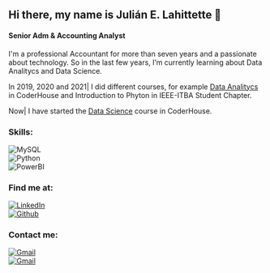 ## Hi there, my name is Julián E. Lahittette 👋

#### Senior Adm & Accounting Analyst

I'm a professional Accountant for more than seven years and a passionate about technology. So in the last few years, I’m currently learning about Data Analitycs and Data Science.

In 2019, 2020 and 2021| I did different courses, for example [Data Analitycs](https://www.coderhouse.com/online/data-analytics) in CoderHouse and Introduction to Phyton in IEEE-ITBA Student Chapter.

Now| I have started the [Data Science](https://www.coderhouse.com/online/data-science) course in CoderHouse. 

### Skills:
![MySQL](https://img.shields.io/badge/MySQL-1DEB10?style=flat&logo=mysql&logoColor=white&labelColor=101010)</br>
![Python](https://img.shields.io/badge/Python-1045EB?style=flat&logo=python&logoColor=white&labelColor=101010)</br>
![PowerBI](https://img.shields.io/badge/PowerBI-EBE110?style=flat&logo=powerbi&logoColor=white&labelColor=101010)</br>

### Find me at:

[![LinkedIn](https://img.shields.io/badge/LinkedIn-Julian_Ezequiel_Lahittette-101010?style=flat&logo=linkedin&logoColor=white&labelColor=007785)</br>](https://www.linkedin.com/in/julian-ezequiel-lahittette/)
[![Github](https://img.shields.io/badge/Github-JuLahitte-101010?style=flat&logo=github&logoColor=white&labelColor=B70E03)</br>](https://julahitte.github.io/)

### Contact me:
[![Gmail](https://img.shields.io/badge/Gmail-lahittette.julian@gmail.com-101010?style=flat&logo=gmail&logoColor=white&labelColor=FB1203)</br>](lahittette.julian@gmail.com)
[![Gmail](https://img.shields.io/badge/Gmail-lahittette.julian@gmail.com-101010?style=flat&logo=gmail&logoColor=white&labelColor=FB1203)</br>](https://lahittette.julian.com/contact)

<!--
**JuLahitte/JuLahitte** is a ✨ _special_ ✨ repository because its `README.md` (this file) appears on your GitHub profile.

Here are some ideas to get you started:

- 🔭 I’m currently working on Accounting
- 🌱 I’m currently learning about Data Analitycs and Data Science
- 👯 I’m looking to collaborate on ...
- 🤔 I’m looking for help with ...
- 💬 Ask me about ...
- 📫 How to reach me: ...
- 😄 Pronouns: ...
- ⚡ Fun fact: ...
-->
